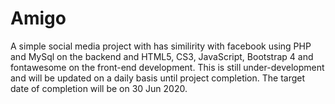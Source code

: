 # Amigo

A simple social media project with has similirity with facebook using PHP and MySql on the backend and HTML5, CS3, JavaScript, Bootstrap 4 and fontawesome on the front-end development.
This is still under-development and will be updated on a daily basis until project completion.
The target date of completion will be on 30 Jun 2020.
